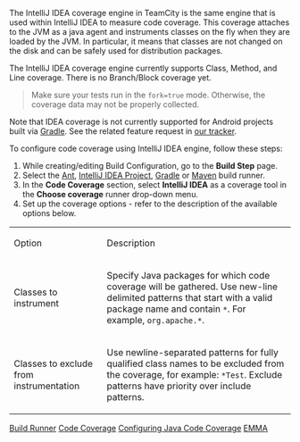 [//]: # (title: IntelliJ IDEA)
[//]: # (auxiliary-id: IntelliJ IDEA)

The IntelliJ IDEA coverage engine in TeamCity is the same engine that is used within IntelliJ IDEA to measure code coverage. This coverage attaches to the JVM as a java agent and instruments classes on the fly when they are loaded by the JVM. In particular, it means that classes are not changed on the disk and can be safely used for distribution packages.

The IntelliJ IDEA coverage engine currently supports Class, Method, and Line coverage. There is no Branch/Block coverage yet.

>Make sure your tests run in the `fork=true` mode. Otherwise, the coverage data may not be properly collected.

<note>

Note that IDEA coverage is not currently supported for Android projects built via [Gradle](gradle.md). See the related feature request in [our tracker](https://youtrack.jetbrains.com/issue/TW-42167).
</note>

To configure code coverage using IntelliJ IDEA engine, follow these steps:

1. While creating/editing Build Configuration, go to the __Build Step__ page.
2. Select the [Ant](ant.md), [IntelliJ IDEA Project](intellij-idea-project.md), [Gradle](gradle.md) or [Maven](maven.md) build runner.
3. In the __Code Coverage__ section, select __IntelliJ IDEA__ as a coverage tool in the __Choose coverage__ runner drop-down menu.
4. Set up the coverage options - refer to the description of the available options below.

<table><tr>

<td>

Option

</td>

<td>

Description

</td></tr><tr>

<td>

Classes to instrument

</td>

<td>

Specify Java packages for which code coverage will be gathered. Use new-line delimited patterns that start with a valid package name and contain `*`. For example, `org.apache.*`.  

</td></tr><tr>

<td>

Classes to exclude from instrumentation

</td>

<td>

Use newline-separated patterns for fully qualified class names to be excluded from the coverage, for example: `*Test`. Exclude patterns have priority over include patterns.

</td></tr></table>


<seealso>
        <category ref="concepts">
            <a href="build-runner.md">Build Runner</a>
            <a href="code-coverage.md">Code Coverage</a>
        </category>
        <category ref="admin-guide">
            <a href="configuring-java-code-coverage.md">Configuring Java Code Coverage</a>
            <a href="emma.md">EMMA</a>
        </category>
</seealso>